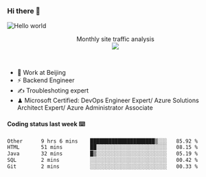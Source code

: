 ### Hi there 👋

<img src="https://raw.githubusercontent.com/sagar-viradiya/sagar-viradiya/master/resources/banner.png" alt="Hello world">
<p align="center"> 
 Monthly site traffic analysis <br/>
  <img src="https://profile-counter.glitch.me/youszoe/count.svg" />
</p>
<br/>

- 🍻 Work at Beijing 
- ⚡ Backend Engineer
- ✍️ Troubleshoting expert
- ♟  Microsoft Certified: DevOps Engineer Expert/ Azure Solutions Architect Expert/ Azure Administrator Associate

#### Coding status last week ⌨️

<!--START_SECTION:waka-->

```txt
Other      9 hrs 6 mins    █████████████████████▒░░░   85.92 %
HTML       51 mins         ██░░░░░░░░░░░░░░░░░░░░░░░   08.15 %
Java       32 mins         █▒░░░░░░░░░░░░░░░░░░░░░░░   05.19 %
SQL        2 mins          ░░░░░░░░░░░░░░░░░░░░░░░░░   00.42 %
Git        2 mins          ░░░░░░░░░░░░░░░░░░░░░░░░░   00.33 %
```

<!--END_SECTION:waka-->

<br/>
<center><img src="http://ghchart.rshah.org/409ba5/yousazoe" alt="" /></center>


